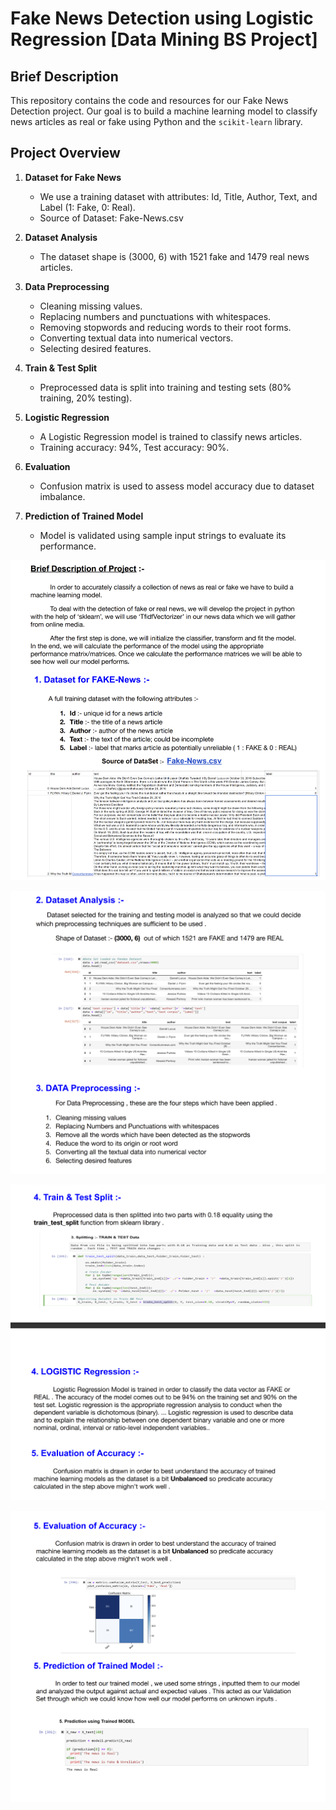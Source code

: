 # Fake News Detection using Logistic Regression [Data Mining BS Project]

## Brief Description
This repository contains the code and resources for our Fake News Detection project. Our goal is to build a machine learning model to classify news articles as real or fake using Python and the `scikit-learn` library.

## Project Overview
1. **Dataset for Fake News**
   - We use a training dataset with attributes: Id, Title, Author, Text, and Label (1: Fake, 0: Real).
   - Source of Dataset: Fake-News.csv

2. **Dataset Analysis**
   - The dataset shape is (3000, 6) with 1521 fake and 1479 real news articles.

3. **Data Preprocessing**
   - Cleaning missing values.
   - Replacing numbers and punctuations with whitespaces.
   - Removing stopwords and reducing words to their root forms.
   - Converting textual data into numerical vectors.
   - Selecting desired features.

4. **Train & Test Split**
   - Preprocessed data is split into training and testing sets (80% training, 20% testing).

5. **Logistic Regression**
   - A Logistic Regression model is trained to classify news articles.
   - Training accuracy: 94%, Test accuracy: 90%.

6. **Evaluation**
   - Confusion matrix is used to assess model accuracy due to dataset imbalance.

7. **Prediction of Trained Model**
   - Model is validated using sample input strings to evaluate its performance.

![data](https://github.com/MuhammadSaqib001/Fake-News-Detection-using-Logistic-Regression/blob/main/images/1%20(1).png)

![data](https://github.com/MuhammadSaqib001/Fake-News-Detection-using-Logistic-Regression/blob/main/images/1%20(2).png)

![data](https://github.com/MuhammadSaqib001/Fake-News-Detection-using-Logistic-Regression/blob/main/images/1%20(3).png)

![data](https://github.com/MuhammadSaqib001/Fake-News-Detection-using-Logistic-Regression/blob/main/images/1%20(4).png)
